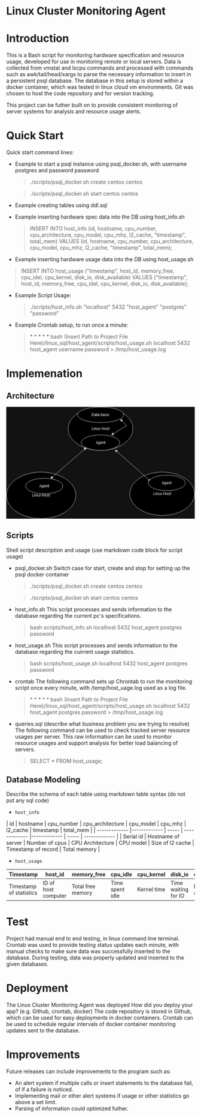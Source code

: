 # Linux Cluster Monitoring Agent

# Introduction

This is a Bash script for monitoring hardware specification and resource usage, developed for use in monitoring remote or local servers. Data is collected from vmstat and lscpu commands and processed with commands such as awk/tail/head/xargs to parse the necessary information to insert in a persistent psql database. The database in this setup is stored within a docker container, which was tested in linux cloud vm environments. Git was chosen to host the code repository and for version tracking.

This project can be futher built on to provide consistent monitoring of server systems for analysis and resource usage alerts.

# Quick Start
Quick start command lines:
- Example to start a psql instance using psql_docker.sh, with username postgres and password password
  > ./scripts/psql_docker.sh create centos centos
  
  > ./scripts/psql_docker.sh start centos centos
  
- Example creating tables using ddl.sql
  >
  
- Example inserting hardware spec data into the DB using host_info.sh
  > INSERT INTO host_info (id, hostname, cpu_number, cpu_architecture, cpu_model, cpu_mhz, l2_cache, "timestamp", total_mem) VALUES (id, hostname, cpu_number, cpu_architecture, cpu_model, cpu_mhz, l2_cache, "timestamp", total_mem);
  
-  Example inserting hardware usage data into the DB using host_usage.sh
  > INSERT INTO host_usage ("timestamp", host_id, memory_free, cpu_idel, cpu_kernel, disk_io, disk_available) VALUES ("timestamp", host_id, memory_free, cpu_idel, cpu_kernel, disk_io, disk_available);

- Example Script Usage:
  > ./scripts/host_info.sh "localhost" 5432 "host_agent" "postgres" "password"
  
- Example Crontab setup, to run once a minute:
  > \* * * * * bash (Insert Path to Project File Here)/linux_sql/host_agent/scripts/host_usage.sh localhost 5432 host_agent username password > /tmp/host_usage.log

# Implemenation
## Architecture
![Diagram of Architecture](./assets/Architecture.jpg)

## Scripts
Shell script description and usage (use markdown code block for script usage)
- psql_docker.sh
  Switch case for start, create and stop for setting up the psql docker container
  > ./scripts/psql_docker.sh create centos centos
  
  > ./scripts/psql_docker.sh start centos centos
  
- host_info.sh
  This script processes and sends information to the database regarding the current pc's specifications.
  > bash scripts/host_info.sh localhost 5432 host_agent postgres password
  
- host_usage.sh
  This script processes and sends information to the database regarding the cuirrent usage statistics.
  > bash scripts/host_usage.sh localhost 5432 host_agent postgres password
  
- crontab
  The following command sets up Chrontab to run the monitoring script once every minute, with /temp/host_uage.log used as a log file. 
   > \* * * * * bash (Insert Path to Project File Here)/linux_sql/host_agent/scripts/host_usage.sh localhost 5432 host_agent postgres password > /tmp/host_usage.log

- queries.sql (describe what business problem you are trying to resolve)
  The following command can be used to check tracked server resource usages per server. This raw information can be used to monitor resource usages and support analysis for better load balancing of servers.
   > SELECT * FROM host_usage;

  

## Database Modeling
Describe the schema of each table using markdown table syntax (do not put any sql code)
- `host_info`

| id       | hostname           | cpu_number  | cpu_architecture | cpu_model | cpu_mhz | l2_cache | timestamp | total_mem |
| ------------- |-------------  | ----- | ------------- |-------------  | ----- | ------------- |
| Serial id | Hostname of server | Number of cpus | CPU Architecture | CPU model | Size of l2 cache | Timestamp of record | Total memory |


- `host_usage`
  
| Timestamp       | host_id           | memory_free  | cpu_idle | cpu_kernel | disk_io | disk_available |
| ------------- |-------------  | ----- | ------------- |-------------  | ----- | ------------- |
| Timestamp of statistics | ID of host computer | Total free memory | Time spent idle | Kernel time | Time waiting for IO | Disk space available | 

# Test
Project had manual end to end testing, in linux command line terminal. Crontab was used to provide testing status updates each minute, with manual checks to make sure data was successfully inserted to the database. During testing, data was properly updated and inserted to the given databases.

# Deployment
The Linux Cluster Monitoring Agent was deployed 
How did you deploy your app? (e.g. Github, crontab, docker)
The code repository is stored in Github, which can be used for easy deployments in docker containers. Crontab can be used to schedule regular intervals of docker container monitoring updates sent to the database.

# Improvements
Future releases can include improvements to the program such as:
- An alert system if multiple calls or insert statements to the database fail, of if a failure is noticed.
- Implementing mail or other alert systems if usage or other statistics go above a set limit.
- Parsing of information could optimized futher.

